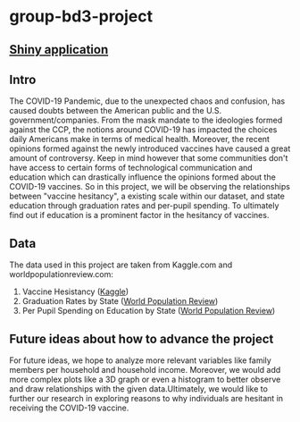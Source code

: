 # group-bd3-project

## [Shiny application](https://amk002.shinyapps.io/BD3Group/?_ga=2.261092943.371402908.1622708470-1439134486.1622003163)

## Intro 
The COVID-19 Pandemic, due to the unexpected chaos and confusion, has caused
doubts between the American public and the U.S. government/companies. From the 
mask mandate to the ideologies formed against the CCP, the notions around 
COVID-19 has impacted the choices daily Americans make in terms of medical
health. Moreover, the recent opinions formed against the newly introduced 
vaccines have caused a great amount of controversy. Keep in mind however that 
some communities don't have access to certain forms of technological 
communication and education which can drastically influence the opinions formed 
about the COVID-19 vaccines. So in this project, we will be observing the 
relationships between "vaccine hesitancy", a existing scale within our dataset,
and state education through graduation rates and per-pupil spending. To 
ultimately find out if education is a prominent factor in the hesitancy of 
vaccines. 


## Data
The data used in this project are taken from Kaggle.com and 
worldpopulationreview.com: 

1. Vaccine Hesistancy ([Kaggle](https://www.kaggle.com/deepshah16/vaccine-hesitancy-for-covid19))
2. Graduation Rates by State ([World Population Review](https://worldpopulationreview.com/en/state-rankings/high-school-graduation-rates-by-state))
3. Per Pupil Spending on Education by State ([World Population Review](https://worldpopulationreview.com/en/state-rankings/per-pupil-spending-by-state))


## Future ideas about how to advance the project

For future ideas, we hope to analyze more relevant variables like family members 
per household and household income. Moreover, we would add more complex plots 
like a 3D graph or even a histogram to better observe and draw relationships with
the given data.Ultimately, we would like to further our 
research in exploring reasons to why individuals are hesitant in receiving the COVID-19 
vaccine.